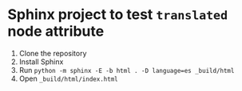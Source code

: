# Sphinx project to test `translated` node attribute

1. Clone the repository
1. Install Sphinx
1. Run `python -m sphinx -E -b html . -D language=es _build/html`
1. Open `_build/html/index.html`
